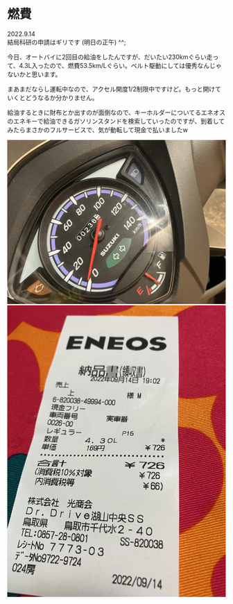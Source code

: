 # 燃費

2022.9.14<br />
結局科研の申請はギリです (明日の正午) ^^;

今日、オートバイに2回目の給油をしたんですが、だいたい230kmぐらい走って、4.3L入ったので、燃費53.5km/Lぐらい。ベルト駆動にしては優秀なんじゃないかと思います。

まあまだならし運転中なので、アクセル開度1/2制限中ですけど。もっと開けていくとどうなるか分かりません。

給油するときに財布とか出すのが面倒なので、キーホルダーについてるエネオスのエネキーで給油できるガソリンスタンドを検索していったのですが、到着してみたらまさかのフルサービスで、気が動転して現金で払いましたw

![nenpi](nenpi.jpg)
![receipt](receipt.jpg)
